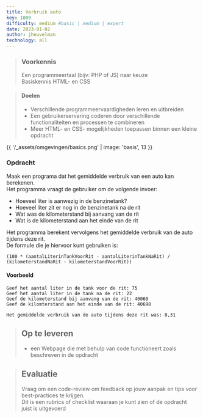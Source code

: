 ```yaml
---
title: Verbruik auto
key: 1009
difficulty: medium #basic | medium | expert
date: 2023-01-02
author: jheuvelman
technology: all
---
```


> ### Voorkennis
> Een programmeertaal (bijv: PHP of JS) naar keuze<br>
> Basiskennis HTML- en CSS

> #### Doelen
> * Verschillende programmeervaardigheden leren en uitbreiden
> * Een gebruikerservaring coderen door verschillende functionaliteiten en processen te combineren
> * Meer HTML- en CSS- mogelijkheden toepassen binnen een kleine opdracht

{{ '/_assets/omgevingen/basics.png'  | image: 'basis', 13 }}

### Opdracht
Maak een programa dat het gemiddelde verbruik van een auto kan berekenen.  
Het programma vraagt de gebruiker om de volgende invoer:

- Hoeveel liter is aanwezig in de benzinetank?
- Hoeveel liter zit er nog in de benzinetank na de rit
- Wat was de kilometerstand bij aanvang van de rit
- Wat is de kilometerstand aan het einde van de rit  

Het programma berekent vervolgens het gemiddelde verbruik van de auto tijdens deze rit.  
De formule die je hiervoor kunt gebruiken is:

```shell
(100 * (aantalLiterinTankVoorRit - aantalLiterinTankNaRit) / (kilometerstandNaRit - kilometerstandVoorRit))
```

#### Voorbeeld
```shell
Geef het aantal liter in de tank voor de rit: 75 
Geef het aantal liter in de tank na de rit: 22 
Geef de kilometerstand bij aanvang van de rit: 40060 
Geef de kilomterstand aan het einde van de rit: 40698 

Het gemiddelde verbruik van de auto tijdens deze rit was: 8,31
```


> ## Op te leveren
> * een Webpage die met behulp van code functioneert zoals beschreven in de opdracht

> ## Evaluatie
> Vraag om een code-review om feedback op jouw aanpak en tips voor best-practices te krijgen.<br>
> Dit is een rubrics of checklist waaraan je kunt zien of de opdracht juist is uitgevoerd
